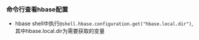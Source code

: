 ### 命令行查看hbase配置  
+ hbase shell中执行`@shell.hbase.configuration.get("hbase.local.dir")`,其中hbase.local.dir为需要获取的变量
